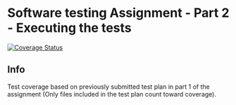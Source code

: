 # Software testing Assignment - Part 2 - Executing the tests

[![Coverage Status](https://coveralls.io/repos/github/akusuvanto/Software-Testing-Assignment/badge.svg)](https://coveralls.io/github/akusuvanto/Software-Testing-Assignment)

## Info

Test coverage based on previously submitted test plan in part 1 of the assignment (Only files included in the test plan count toward coverage).